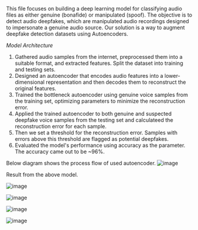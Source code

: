 This file focuses on building a deep learning model for classifying audio files as either genuine (bonafide) or manipulated (spoof). The objective is to detect audio deepfakes, which are manipulated audio recordings designed to impersonate a genuine audio source. Our solution is a way to augment deepfake detection datasets using Autoencoders.

*Model Architecture*
 1. Gathered audio samples from the internet, preprocessed them into a suitable format, and extracted features. Split the dataset into training and testing sets.
 2. Designed an autoencoder that encodes audio features into a lower-dimensional representation and then decodes them to reconstruct the original features.
 3. Trained the bottleneck autoencoder using genuine voice samples from the training set, optimizing parameters to minimize the reconstruction error.
 4. Applied the trained autoencoder to both genuine and suspected deepfake voice samples from the testing set and calculateed the reconstruction error for each sample.
 5. Then we set a threshold for the reconstruction error. Samples with errors above this threshold are flagged as potential deepfakes.
 6. Evaluated the model's performance using accuracy as the parameter. The accuracy came out to be ~96%.

Below diagram shows the process flow of used autoencoder.
![image](https://github.com/Hackathon2024-March/sherlocked/assets/72347511/7929179b-62bc-4424-ad27-09639e5106f1)

Result from the above model.

![image](https://github.com/Hackathon2024-March/sherlocked/assets/72347511/a6c28eaf-4733-4e6d-940e-4df0b79b51eb)

![image](https://github.com/Hackathon2024-March/sherlocked/assets/48963206/24bc4805-f923-43db-80fd-076e9efb96a9)

![image](https://github.com/Hackathon2024-March/sherlocked/assets/48963206/e52e58c0-a662-4c23-a35c-8309626e9a36)

![image](https://github.com/Hackathon2024-March/sherlocked/assets/48963206/0ef34414-d66a-4efa-957b-e4e5b1c91002)



